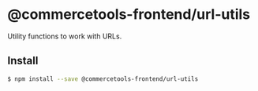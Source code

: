 # @commercetools-frontend/url-utils

Utility functions to work with URLs.

## Install

```bash
$ npm install --save @commercetools-frontend/url-utils
```
